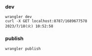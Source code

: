### dev
```
wrangler dev
curl -X GET localhost:8787/1689677578
2023/7/18(火) 10:52:58
```

### publish

```
wrangler publish
```